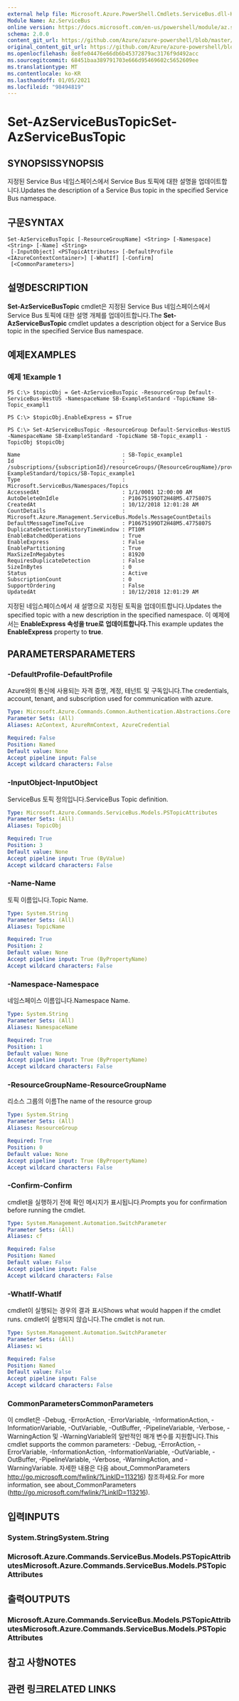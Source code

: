 ```yaml
---
external help file: Microsoft.Azure.PowerShell.Cmdlets.ServiceBus.dll-Help.xml
Module Name: Az.ServiceBus
online version: https://docs.microsoft.com/en-us/powershell/module/az.servicebus/set-azservicebustopic
schema: 2.0.0
content_git_url: https://github.com/Azure/azure-powershell/blob/master/src/ServiceBus/ServiceBus/help/Set-AzServiceBusTopic.md
original_content_git_url: https://github.com/Azure/azure-powershell/blob/master/src/ServiceBus/ServiceBus/help/Set-AzServiceBusTopic.md
ms.openlocfilehash: 8e8fe04476e66db6b45372879ac3176f9d492acc
ms.sourcegitcommit: 68451baa389791703e666d95469602c5652609ee
ms.translationtype: MT
ms.contentlocale: ko-KR
ms.lasthandoff: 01/05/2021
ms.locfileid: "98494819"
---
```

# <span data-ttu-id="5c863-101">Set-AzServiceBusTopic</span><span class="sxs-lookup"><span data-stu-id="5c863-101">Set-AzServiceBusTopic</span></span>

## <span data-ttu-id="5c863-102">SYNOPSIS</span><span class="sxs-lookup"><span data-stu-id="5c863-102">SYNOPSIS</span></span>
<span data-ttu-id="5c863-103">지정된 Service Bus 네임스페이스에서 Service Bus 토픽에 대한 설명을 업데이트합니다.</span><span class="sxs-lookup"><span data-stu-id="5c863-103">Updates the description of a Service Bus topic in the specified Service Bus namespace.</span></span>

## <span data-ttu-id="5c863-104">구문</span><span class="sxs-lookup"><span data-stu-id="5c863-104">SYNTAX</span></span>

```
Set-AzServiceBusTopic [-ResourceGroupName] <String> [-Namespace] <String> [-Name] <String>
 [-InputObject] <PSTopicAttributes> [-DefaultProfile <IAzureContextContainer>] [-WhatIf] [-Confirm]
 [<CommonParameters>]
```

## <span data-ttu-id="5c863-105">설명</span><span class="sxs-lookup"><span data-stu-id="5c863-105">DESCRIPTION</span></span>
<span data-ttu-id="5c863-106">**Set-AzServiceBusTopic** cmdlet은 지정된 Service Bus 네임스페이스에서 Service Bus 토픽에 대한 설명 개체를 업데이트합니다.</span><span class="sxs-lookup"><span data-stu-id="5c863-106">The **Set-AzServiceBusTopic** cmdlet updates a description object for a Service Bus topic in the specified Service Bus namespace.</span></span>

## <span data-ttu-id="5c863-107">예제</span><span class="sxs-lookup"><span data-stu-id="5c863-107">EXAMPLES</span></span>

### <span data-ttu-id="5c863-108">예제 1</span><span class="sxs-lookup"><span data-stu-id="5c863-108">Example 1</span></span>
```
PS C:\> $topicObj = Get-AzServiceBusTopic -ResourceGroup Default-ServiceBus-WestUS -NamespaceName SB-ExampleStandard -TopicName SB-Topic_exampl1

PS C:\> $topicObj.EnableExpress = $True

PS C:\> Set-AzServiceBusTopic -ResourceGroup Default-ServiceBus-WestUS -NamespaceName SB-ExampleStandard -TopicName SB-Topic_exampl1 -TopicObj $topicObj

Name                                : SB-Topic_example1
Id                                  : /subscriptions/{subscriptionId}/resourceGroups/{ResourceGroupName}/providers/Microsoft.ServiceBus/namespaces/SB-ExampleStandard/topics/SB-Topic_example1
Type                                : Microsoft.ServiceBus/Namespaces/Topics
AccessedAt                          : 1/1/0001 12:00:00 AM
AutoDeleteOnIdle                    : P10675199DT2H48M5.4775807S
CreatedAt                           : 10/12/2018 12:01:28 AM
CountDetails                        : Microsoft.Azure.Management.ServiceBus.Models.MessageCountDetails
DefaultMessageTimeToLive            : P10675199DT2H48M5.4775807S
DuplicateDetectionHistoryTimeWindow : PT10M
EnableBatchedOperations             : True
EnableExpress                       : False
EnablePartitioning                  : True
MaxSizeInMegabytes                  : 81920
RequiresDuplicateDetection          : False
SizeInBytes                         : 0
Status                              : Active
SubscriptionCount                   : 0
SupportOrdering                     : False
UpdatedAt                           : 10/12/2018 12:01:29 AM
```

<span data-ttu-id="5c863-109">지정된 네임스페이스에서 새 설명으로 지정된 토픽을 업데이트합니다.</span><span class="sxs-lookup"><span data-stu-id="5c863-109">Updates the specified topic with a new description in the specified namespace.</span></span> <span data-ttu-id="5c863-110">이 예제에서는 **EnableExpress 속성을 true로** **업데이트합니다.**</span><span class="sxs-lookup"><span data-stu-id="5c863-110">This example updates the **EnableExpress** property to **true**.</span></span> 

## <span data-ttu-id="5c863-111">PARAMETERS</span><span class="sxs-lookup"><span data-stu-id="5c863-111">PARAMETERS</span></span>

### <span data-ttu-id="5c863-112">-DefaultProfile</span><span class="sxs-lookup"><span data-stu-id="5c863-112">-DefaultProfile</span></span>
<span data-ttu-id="5c863-113">Azure와의 통신에 사용되는 자격 증명, 계정, 테넌트 및 구독입니다.</span><span class="sxs-lookup"><span data-stu-id="5c863-113">The credentials, account, tenant, and subscription used for communication with azure.</span></span>

```yaml
Type: Microsoft.Azure.Commands.Common.Authentication.Abstractions.Core.IAzureContextContainer
Parameter Sets: (All)
Aliases: AzContext, AzureRmContext, AzureCredential

Required: False
Position: Named
Default value: None
Accept pipeline input: False
Accept wildcard characters: False
```

### <span data-ttu-id="5c863-114">-InputObject</span><span class="sxs-lookup"><span data-stu-id="5c863-114">-InputObject</span></span>
<span data-ttu-id="5c863-115">ServiceBus 토픽 정의입니다.</span><span class="sxs-lookup"><span data-stu-id="5c863-115">ServiceBus Topic definition.</span></span>

```yaml
Type: Microsoft.Azure.Commands.ServiceBus.Models.PSTopicAttributes
Parameter Sets: (All)
Aliases: TopicObj

Required: True
Position: 3
Default value: None
Accept pipeline input: True (ByValue)
Accept wildcard characters: False
```

### <span data-ttu-id="5c863-116">-Name</span><span class="sxs-lookup"><span data-stu-id="5c863-116">-Name</span></span>
<span data-ttu-id="5c863-117">토픽 이름입니다.</span><span class="sxs-lookup"><span data-stu-id="5c863-117">Topic Name.</span></span>

```yaml
Type: System.String
Parameter Sets: (All)
Aliases: TopicName

Required: True
Position: 2
Default value: None
Accept pipeline input: True (ByPropertyName)
Accept wildcard characters: False
```

### <span data-ttu-id="5c863-118">-Namespace</span><span class="sxs-lookup"><span data-stu-id="5c863-118">-Namespace</span></span>
<span data-ttu-id="5c863-119">네임스페이스 이름입니다.</span><span class="sxs-lookup"><span data-stu-id="5c863-119">Namespace Name.</span></span>

```yaml
Type: System.String
Parameter Sets: (All)
Aliases: NamespaceName

Required: True
Position: 1
Default value: None
Accept pipeline input: True (ByPropertyName)
Accept wildcard characters: False
```

### <span data-ttu-id="5c863-120">-ResourceGroupName</span><span class="sxs-lookup"><span data-stu-id="5c863-120">-ResourceGroupName</span></span>
<span data-ttu-id="5c863-121">리소스 그룹의 이름</span><span class="sxs-lookup"><span data-stu-id="5c863-121">The name of the resource group</span></span>

```yaml
Type: System.String
Parameter Sets: (All)
Aliases: ResourceGroup

Required: True
Position: 0
Default value: None
Accept pipeline input: True (ByPropertyName)
Accept wildcard characters: False
```

### <span data-ttu-id="5c863-122">-Confirm</span><span class="sxs-lookup"><span data-stu-id="5c863-122">-Confirm</span></span>
<span data-ttu-id="5c863-123">cmdlet을 실행하기 전에 확인 메시지가 표시됩니다.</span><span class="sxs-lookup"><span data-stu-id="5c863-123">Prompts you for confirmation before running the cmdlet.</span></span>

```yaml
Type: System.Management.Automation.SwitchParameter
Parameter Sets: (All)
Aliases: cf

Required: False
Position: Named
Default value: False
Accept pipeline input: False
Accept wildcard characters: False
```

### <span data-ttu-id="5c863-124">-WhatIf</span><span class="sxs-lookup"><span data-stu-id="5c863-124">-WhatIf</span></span>
<span data-ttu-id="5c863-125">cmdlet이 실행되는 경우의 결과 표시</span><span class="sxs-lookup"><span data-stu-id="5c863-125">Shows what would happen if the cmdlet runs.</span></span>
<span data-ttu-id="5c863-126">cmdlet이 실행되지 않습니다.</span><span class="sxs-lookup"><span data-stu-id="5c863-126">The cmdlet is not run.</span></span>

```yaml
Type: System.Management.Automation.SwitchParameter
Parameter Sets: (All)
Aliases: wi

Required: False
Position: Named
Default value: False
Accept pipeline input: False
Accept wildcard characters: False
```

### <span data-ttu-id="5c863-127">CommonParameters</span><span class="sxs-lookup"><span data-stu-id="5c863-127">CommonParameters</span></span>
<span data-ttu-id="5c863-128">이 cmdlet은 -Debug, -ErrorAction, -ErrorVariable, -InformationAction, -InformationVariable, -OutVariable, -OutBuffer, -PipelineVariable, -Verbose, -WarningAction 및 -WarningVariable의 일반적인 매개 변수를 지원합니다.</span><span class="sxs-lookup"><span data-stu-id="5c863-128">This cmdlet supports the common parameters: -Debug, -ErrorAction, -ErrorVariable, -InformationAction, -InformationVariable, -OutVariable, -OutBuffer, -PipelineVariable, -Verbose, -WarningAction, and -WarningVariable.</span></span> <span data-ttu-id="5c863-129">자세한 내용은 다음 about_CommonParameters http://go.microsoft.com/fwlink/?LinkID=113216) 참조하세요.</span><span class="sxs-lookup"><span data-stu-id="5c863-129">For more information, see about_CommonParameters (http://go.microsoft.com/fwlink/?LinkID=113216).</span></span>

## <span data-ttu-id="5c863-130">입력</span><span class="sxs-lookup"><span data-stu-id="5c863-130">INPUTS</span></span>

### <span data-ttu-id="5c863-131">System.String</span><span class="sxs-lookup"><span data-stu-id="5c863-131">System.String</span></span>

### <span data-ttu-id="5c863-132">Microsoft.Azure.Commands.ServiceBus.Models.PSTopicAttributes</span><span class="sxs-lookup"><span data-stu-id="5c863-132">Microsoft.Azure.Commands.ServiceBus.Models.PSTopicAttributes</span></span>

## <span data-ttu-id="5c863-133">출력</span><span class="sxs-lookup"><span data-stu-id="5c863-133">OUTPUTS</span></span>

### <span data-ttu-id="5c863-134">Microsoft.Azure.Commands.ServiceBus.Models.PSTopicAttributes</span><span class="sxs-lookup"><span data-stu-id="5c863-134">Microsoft.Azure.Commands.ServiceBus.Models.PSTopicAttributes</span></span>

## <span data-ttu-id="5c863-135">참고 사항</span><span class="sxs-lookup"><span data-stu-id="5c863-135">NOTES</span></span>

## <span data-ttu-id="5c863-136">관련 링크</span><span class="sxs-lookup"><span data-stu-id="5c863-136">RELATED LINKS</span></span>
